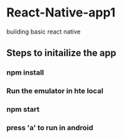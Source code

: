 # React-Native-app1
building basic react native
## Steps to initailize the app

### npm install
### Run the emulator in hte local
### npm start
### press 'a' to run in android
